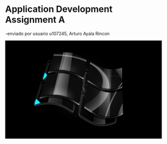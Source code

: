 # Application Development Assignment A
-enviado por usuario u107245, Arturo Ayala Rincon

![Alt text](image.png)
